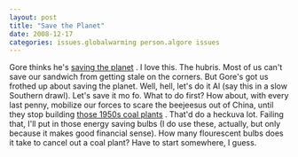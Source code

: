 ```yaml
---
layout: post
title: "Save the Planet"
date: 2008-12-17
categories: issues.globalwarming person.algore issues
---
```


Gore thinks he's [saving the
planet](http://www.telegraph.co.uk/earth/3726003/Al-Gore-World-cares-more-about-Paris-Hilton-than-saving-the-planet.html)
. I love this. The hubris. Most of us can't save our sandwich from getting
stale on the corners. But Gore's got us frothed up about saving the planet. 
Well, hell, let's do it Al (say this in a slow Southern drawl). Let's save it
mo fo. What to do first? How about, with every last penny, mobilize our forces
to scare the beejeesus out of China, until they stop building [those 1950s coal
plants](http://www.guardian.co.uk/environment/2007/jun/19/china.usnews) . 
That'd do a heckuva lot. Failing that, I'll put in those energy saving bulbs (I
do use these, actually, but only because it makes good financial sense). How
many flourescent bulbs does it take to cancel out a coal plant? Have to start
somewhere, I
guess.